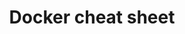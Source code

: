 ---
layout: cheat-sheet
title: Docker cheat sheet
categories: cheat-sheet
file: docker-cheat-sheet
---